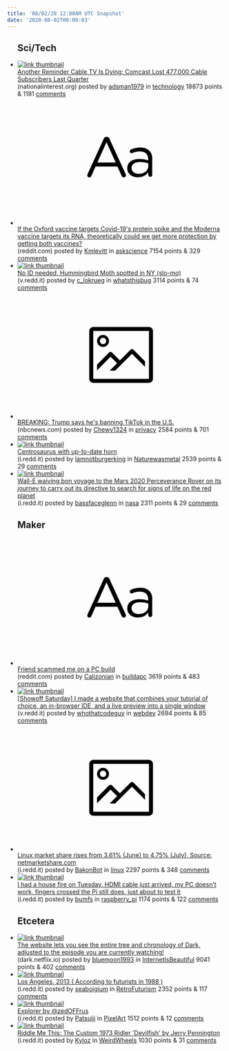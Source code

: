 ```yaml
---
title: '08/02/20 12:00AM UTC Snapshot'
date: '2020-08-02T00:00:03'
---
```

<ul>
<h2>Sci/Tech</h2>

<li><a href='https://nationalinterest.org/blog/techland/another-reminder-cable-tv-dying-comcast-lost-477000-cable-subscribers-last-quarter'><img src='https://b.thumbs.redditmedia.com/5trrS_sOXwADn38zyjIJqjkc49uiUyiv83i3E-KtO_w.jpg' alt='link thumbnail'></a><div><div class='linkTitle'><a href='https://nationalinterest.org/blog/techland/another-reminder-cable-tv-dying-comcast-lost-477000-cable-subscribers-last-quarter'>Another Reminder Cable TV Is Dying: Comcast Lost 477,000 Cable Subscribers Last Quarter</a></div>(nationalinterest.org) posted by <a href='https://www.reddit.com/user/adsman1979'>adsman1979</a> in <a href='https://www.reddit.com/r/technology'>technology</a> 18873 points & 1181 <a href='https://www.reddit.com/r/technology/comments/i1t1bs/another_reminder_cable_tv_is_dying_comcast_lost/'>comments</a></div></li>

<li><a href='https://www.reddit.com/r/askscience/comments/i1qofy/if_the_oxford_vaccine_targets_covid19s_protein/'><svg version='1.1' viewBox='-34 -12 104 64' preserveAspectRatio='xMidYMid slice' xmlns='http://www.w3.org/2000/svg' xmlns:xlink='http://www.w3.org/1999/xlink'>
    <title>text link thumbnail</title>
    <path d='M12.19,8.84a1.45,1.45,0,0,0-1.4-1h-.12a1.46,1.46,0,0,0-1.42,1L1.14,26.56a1.29,1.29,0,0,0-.14.59,1,1,0,0,0,1,1,1.12,1.12,0,0,0,1.08-.77l2.08-4.65h11l2.08,4.59a1.24,1.24,0,0,0,1.12.83,1.08,1.08,0,0,0,1.08-1.08,1.64,1.64,0,0,0-.14-.57ZM6.08,20.71l4.59-10.22,4.6,10.22Z'>
    </path>
    <path d='M32.24,14.78A6.35,6.35,0,0,0,27.6,13.2a11.36,11.36,0,0,0-4.7,1,1,1,0,0,0-.58.89,1,1,0,0,0,.94.92,1.23,1.23,0,0,0,.39-.08,8.87,8.87,0,0,1,3.72-.81c2.7,0,4.28,1.33,4.28,3.92v.5a15.29,15.29,0,0,0-4.42-.61c-3.64,0-6.14,1.61-6.14,4.64v.05c0,2.95,2.7,4.48,5.37,4.48a6.29,6.29,0,0,0,5.19-2.48V26.9a1,1,0,0,0,1,1,1,1,0,0,0,1-1.06V19A5.71,5.71,0,0,0,32.24,14.78Zm-.56,7.7c0,2.28-2.17,3.89-4.81,3.89-1.94,0-3.61-1.06-3.61-2.86v-.06c0-1.8,1.5-3,4.2-3a15.2,15.2,0,0,1,4.22.61Z'>
    </path>
    </svg></a><div><div class='linkTitle'><a href='https://www.reddit.com/r/askscience/comments/i1qofy/if_the_oxford_vaccine_targets_covid19s_protein/'>If the Oxford vaccine targets Covid-19's protein spike and the Moderna vaccine targets its RNA, theoretically could we get more protection by getting both vaccines?</a></div>(reddit.com) posted by <a href='https://www.reddit.com/user/Kmlevitt'>Kmlevitt</a> in <a href='https://www.reddit.com/r/askscience'>askscience</a> 7154 points & 329 <a href='https://www.reddit.com/r/askscience/comments/i1qofy/if_the_oxford_vaccine_targets_covid19s_protein/'>comments</a></div></li>

<li><a href='https://v.redd.it/mgw5bi2dqae51'><img src='https://b.thumbs.redditmedia.com/GnS3f_NPMeBBYUAkgh-V9ZIhEQsFtwJggdTI9VCCQKc.jpg' alt='link thumbnail'></a><div><div class='linkTitle'><a href='https://v.redd.it/mgw5bi2dqae51'>No ID needed, Hummingbird Moth spotted in NY (slo-mo)</a></div>(v.redd.it) posted by <a href='https://www.reddit.com/user/c_lokrueg'>c_lokrueg</a> in <a href='https://www.reddit.com/r/whatsthisbug'>whatsthisbug</a> 3114 points & 74 <a href='https://www.reddit.com/r/whatsthisbug/comments/i1k1us/no_id_needed_hummingbird_moth_spotted_in_ny_slomo/'>comments</a></div></li>

<li><a href='https://www.nbcnews.com/tech/tech-news/trump-may-force-tiktok-sell-its-u-s-operations-n1235525'><svg version='1.1' viewBox='-34 -14 104 64' preserveAspectRatio='xMidYMid meet' xmlns='http://www.w3.org/2000/svg' xmlns:xlink='http://www.w3.org/1999/xlink'>
    <title>link thumbnail</title>
    <path d='M32,4H4A2,2,0,0,0,2,6V30a2,2,0,0,0,2,2H32a2,2,0,0,0,2-2V6A2,2,0,0,0,32,4ZM4,30V6H32V30Z'></path>
    <path d='M8.92,14a3,3,0,1,0-3-3A3,3,0,0,0,8.92,14Zm0-4.6A1.6,1.6,0,1,1,7.33,11,1.6,1.6,0,0,1,8.92,9.41Z'></path>
    <path d='M22.78,15.37l-5.4,5.4-4-4a1,1,0,0,0-1.41,0L5.92,22.9v2.83l6.79-6.79L16,22.18l-3.75,3.75H15l8.45-8.45L30,24V21.18l-5.81-5.81A1,1,0,0,0,22.78,15.37Z'></path>
    </svg></a><div><div class='linkTitle'><a href='https://www.nbcnews.com/tech/tech-news/trump-may-force-tiktok-sell-its-u-s-operations-n1235525'>BREAKING: Trump says he's banning TikTok in the U.S.</a></div>(nbcnews.com) posted by <a href='https://www.reddit.com/user/Chewy1324'>Chewy1324</a> in <a href='https://www.reddit.com/r/privacy'>privacy</a> 2584 points & 701 <a href='https://www.reddit.com/r/privacy/comments/i1lets/breaking_trump_says_hes_banning_tiktok_in_the_us/'>comments</a></div></li>

<li><a href='https://i.redd.it/b570vkp5mde51.jpg'><img src='https://b.thumbs.redditmedia.com/xcoJhChoEXeYvCw8w2a54OMxIa8dNiWpPASkHo-RYWs.jpg' alt='link thumbnail'></a><div><div class='linkTitle'><a href='https://i.redd.it/b570vkp5mde51.jpg'>Centrosaurus with up-to-date horn</a></div>(i.redd.it) posted by <a href='https://www.reddit.com/user/Iamnotburgerking'>Iamnotburgerking</a> in <a href='https://www.reddit.com/r/Naturewasmetal'>Naturewasmetal</a> 2539 points & 29 <a href='https://www.reddit.com/r/Naturewasmetal/comments/i1qq0q/centrosaurus_with_uptodate_horn/'>comments</a></div></li>

<li><a href='https://i.redd.it/pozm9wkhtfe51.jpg'><img src='https://b.thumbs.redditmedia.com/y6Fh8VE9O_NL6ibhP68AVPRgAmy2U7Yj_71narZKkyE.jpg' alt='link thumbnail'></a><div><div class='linkTitle'><a href='https://i.redd.it/pozm9wkhtfe51.jpg'>Wall-E waiving bon voyage to the Mars 2020 Perceverance Rover on its journey to carry out its directive to search for signs of life on the red planet</a></div>(i.redd.it) posted by <a href='https://www.reddit.com/user/bassfaceglenn'>bassfaceglenn</a> in <a href='https://www.reddit.com/r/nasa'>nasa</a> 2311 points & 29 <a href='https://www.reddit.com/r/nasa/comments/i1xekm/walle_waiving_bon_voyage_to_the_mars_2020/'>comments</a></div></li>

<h2>Maker</h2>

<li><a href='https://www.reddit.com/r/buildapc/comments/i1xbho/friend_scammed_me_on_a_pc_build/'><svg version='1.1' viewBox='-34 -12 104 64' preserveAspectRatio='xMidYMid slice' xmlns='http://www.w3.org/2000/svg' xmlns:xlink='http://www.w3.org/1999/xlink'>
    <title>text link thumbnail</title>
    <path d='M12.19,8.84a1.45,1.45,0,0,0-1.4-1h-.12a1.46,1.46,0,0,0-1.42,1L1.14,26.56a1.29,1.29,0,0,0-.14.59,1,1,0,0,0,1,1,1.12,1.12,0,0,0,1.08-.77l2.08-4.65h11l2.08,4.59a1.24,1.24,0,0,0,1.12.83,1.08,1.08,0,0,0,1.08-1.08,1.64,1.64,0,0,0-.14-.57ZM6.08,20.71l4.59-10.22,4.6,10.22Z'>
    </path>
    <path d='M32.24,14.78A6.35,6.35,0,0,0,27.6,13.2a11.36,11.36,0,0,0-4.7,1,1,1,0,0,0-.58.89,1,1,0,0,0,.94.92,1.23,1.23,0,0,0,.39-.08,8.87,8.87,0,0,1,3.72-.81c2.7,0,4.28,1.33,4.28,3.92v.5a15.29,15.29,0,0,0-4.42-.61c-3.64,0-6.14,1.61-6.14,4.64v.05c0,2.95,2.7,4.48,5.37,4.48a6.29,6.29,0,0,0,5.19-2.48V26.9a1,1,0,0,0,1,1,1,1,0,0,0,1-1.06V19A5.71,5.71,0,0,0,32.24,14.78Zm-.56,7.7c0,2.28-2.17,3.89-4.81,3.89-1.94,0-3.61-1.06-3.61-2.86v-.06c0-1.8,1.5-3,4.2-3a15.2,15.2,0,0,1,4.22.61Z'>
    </path>
    </svg></a><div><div class='linkTitle'><a href='https://www.reddit.com/r/buildapc/comments/i1xbho/friend_scammed_me_on_a_pc_build/'>Friend scammed me on a PC build</a></div>(reddit.com) posted by <a href='https://www.reddit.com/user/Calizonian'>Calizonian</a> in <a href='https://www.reddit.com/r/buildapc'>buildapc</a> 3619 points & 483 <a href='https://www.reddit.com/r/buildapc/comments/i1xbho/friend_scammed_me_on_a_pc_build/'>comments</a></div></li>

<li><a href='https://v.redd.it/yn4fxw0mtbe51'><img src='https://b.thumbs.redditmedia.com/XdCnD7qGhL8HX327qhZXqQqCoGn6qqkT_n_OylxG3pA.jpg' alt='link thumbnail'></a><div><div class='linkTitle'><a href='https://v.redd.it/yn4fxw0mtbe51'>[Showoff Saturday] I made a website that combines your tutorial of choice, an in-browser IDE, and a live preview into a single window</a></div>(v.redd.it) posted by <a href='https://www.reddit.com/user/whothatcodeguy'>whothatcodeguy</a> in <a href='https://www.reddit.com/r/webdev'>webdev</a> 2694 points & 85 <a href='https://www.reddit.com/r/webdev/comments/i1mz8i/showoff_saturday_i_made_a_website_that_combines/'>comments</a></div></li>

<li><a href='https://i.redd.it/3g5m8ur9lae51.png'><svg version='1.1' viewBox='-34 -14 104 64' preserveAspectRatio='xMidYMid meet' xmlns='http://www.w3.org/2000/svg' xmlns:xlink='http://www.w3.org/1999/xlink'>
    <title>link thumbnail</title>
    <path d='M32,4H4A2,2,0,0,0,2,6V30a2,2,0,0,0,2,2H32a2,2,0,0,0,2-2V6A2,2,0,0,0,32,4ZM4,30V6H32V30Z'></path>
    <path d='M8.92,14a3,3,0,1,0-3-3A3,3,0,0,0,8.92,14Zm0-4.6A1.6,1.6,0,1,1,7.33,11,1.6,1.6,0,0,1,8.92,9.41Z'></path>
    <path d='M22.78,15.37l-5.4,5.4-4-4a1,1,0,0,0-1.41,0L5.92,22.9v2.83l6.79-6.79L16,22.18l-3.75,3.75H15l8.45-8.45L30,24V21.18l-5.81-5.81A1,1,0,0,0,22.78,15.37Z'></path>
    </svg></a><div><div class='linkTitle'><a href='https://i.redd.it/3g5m8ur9lae51.png'>Linux market share rises from 3.61% (June) to 4.75% (July), Source: netmarketshare.com</a></div>(i.redd.it) posted by <a href='https://www.reddit.com/user/BakonBot'>BakonBot</a> in <a href='https://www.reddit.com/r/linux'>linux</a> 2297 points & 348 <a href='https://www.reddit.com/r/linux/comments/i1jn0v/linux_market_share_rises_from_361_june_to_475/'>comments</a></div></li>

<li><a href='https://i.redd.it/m4ufnk7m9fe51.jpg'><img src='https://b.thumbs.redditmedia.com/eUudyLuSUo4yK4qQ6sq8IPp4Yinsr1gKvibQdJ-dFvA.jpg' alt='link thumbnail'></a><div><div class='linkTitle'><a href='https://i.redd.it/m4ufnk7m9fe51.jpg'>I had a house fire on Tuesday, HDMI cable just arrived, my PC doesn’t work, fingers crossed the Pi still does, just about to test it</a></div>(i.redd.it) posted by <a href='https://www.reddit.com/user/bumfs'>bumfs</a> in <a href='https://www.reddit.com/r/raspberry_pi'>raspberry_pi</a> 1174 points & 122 <a href='https://www.reddit.com/r/raspberry_pi/comments/i1vi6n/i_had_a_house_fire_on_tuesday_hdmi_cable_just/'>comments</a></div></li>

<h2>Etcetera</h2>

<li><a href='https://www.dark.netflix.io/en/family-tree'><img src='https://b.thumbs.redditmedia.com/dKdivxYD2Smfp5ySzOi-xzgmnT4YlqKPNoOsk2NJwGo.jpg' alt='link thumbnail'></a><div><div class='linkTitle'><a href='https://www.dark.netflix.io/en/family-tree'>The website lets you see the entire tree and chronology of Dark, adjusted to the episode you are currently watching!</a></div>(dark.netflix.io) posted by <a href='https://www.reddit.com/user/bluemoon1993'>bluemoon1993</a> in <a href='https://www.reddit.com/r/InternetIsBeautiful'>InternetIsBeautiful</a> 9041 points & 402 <a href='https://www.reddit.com/r/InternetIsBeautiful/comments/i1qogl/the_website_lets_you_see_the_entire_tree_and/'>comments</a></div></li>

<li><a href='https://i.redd.it/qph98ylhcee51.jpg'><img src='https://b.thumbs.redditmedia.com/CapXffsJxgWqfqg7BGceiOJZneAUL9MJ-3tGSmbNcrw.jpg' alt='link thumbnail'></a><div><div class='linkTitle'><a href='https://i.redd.it/qph98ylhcee51.jpg'>Los Angeles, 2013 ( According to futurists in 1988 )</a></div>(i.redd.it) posted by <a href='https://www.reddit.com/user/seaboigium'>seaboigium</a> in <a href='https://www.reddit.com/r/RetroFuturism'>RetroFuturism</a> 2352 points & 117 <a href='https://www.reddit.com/r/RetroFuturism/comments/i1skn0/los_angeles_2013_according_to_futurists_in_1988/'>comments</a></div></li>

<li><a href='https://i.redd.it/cbyhsgaxnee51.png'><img src='https://b.thumbs.redditmedia.com/s8T2AprvNUrejP2riDNKv8CgDx4o4StPARilGE0eJmQ.jpg' alt='link thumbnail'></a><div><div class='linkTitle'><a href='https://i.redd.it/cbyhsgaxnee51.png'>Explorer by @zedOFFrus</a></div>(i.redd.it) posted by <a href='https://www.reddit.com/user/Patsuiii'>Patsuiii</a> in <a href='https://www.reddit.com/r/PixelArt'>PixelArt</a> 1512 points & 12 <a href='https://www.reddit.com/r/PixelArt/comments/i1tj5w/explorer_by_zedoffrus/'>comments</a></div></li>

<li><a href='https://i.redd.it/19xi1qhq3ee51.png'><img src='https://b.thumbs.redditmedia.com/gwUumuW_Zf6WxrBtsfEhoBl2CbqmRCsr_a0GtnuF5cM.jpg' alt='link thumbnail'></a><div><div class='linkTitle'><a href='https://i.redd.it/19xi1qhq3ee51.png'>Riddle Me This: The Custom 1973 Ridler 'Devilfish' by Jerry Pennington</a></div>(i.redd.it) posted by <a href='https://www.reddit.com/user/Kyloz'>Kyloz</a> in <a href='https://www.reddit.com/r/WeirdWheels'>WeirdWheels</a> 1030 points & 31 <a href='https://www.reddit.com/r/WeirdWheels/comments/i1rx26/riddle_me_this_the_custom_1973_ridler_devilfish/'>comments</a></div></li>

</ul>
